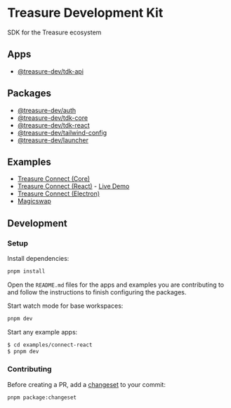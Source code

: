 # Treasure Development Kit

SDK for the Treasure ecosystem

## Apps

- [@treasure-dev/tdk-api](./apps/api)

## Packages

- [@treasure-dev/auth](./packages/auth)
- [@treasure-dev/tdk-core](./packages/core)
- [@treasure-dev/tdk-react](./packages/react)
- [@treasure-dev/tailwind-config](./packages/tailwind-config)
- [@treasure-dev/launcher](./packages/launcher)

## Examples

- [Treasure Connect (Core)](./examples/connect-core)
- [Treasure Connect (React)](./examples/connect-react) - [Live Demo](https://tdk-examples-connect.vercel.app)
- [Treasure Connect (Electron)](./examples/connect-electron)
- [Magicswap](./examples/magicswap)

## Development

### Setup

Install dependencies:

```bash
pnpm install
```

Open the `README.md` files for the apps and examples you are contributing to and follow the instructions to finish configuring the packages.

Start watch mode for base workspaces:

```bash
pnpm dev
```

Start any example apps:

```bash
$ cd examples/connect-react
$ pnpm dev
```

### Contributing

Before creating a PR, add a [changeset](https://github.com/changesets/changesets/blob/main/docs/intro-to-using-changesets.md) to your commit:

```bash
pnpm package:changeset
```
